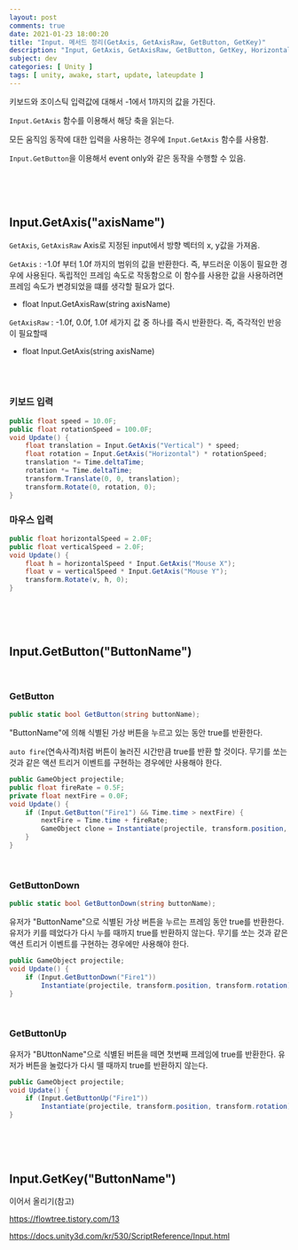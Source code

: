 ```yaml
---
layout: post
comments: true
date: 2021-01-23 18:00:20
title: "Input. 메서드 정리(GetAxis, GetAxisRaw, GetButton, GetKey)"
description: "Input, GetAxis, GetAxisRaw, GetButton, GetKey, Horizontal, Vertical"
subject: dev
categories: [ Unity ]
tags: [ unity, awake, start, update, lateupdate ]
---
```


키보드와 조이스틱 입력값에 대해서 -1에서 1까지의 값을 가진다.

`Input.GetAxis` 함수를 이용해서 해당 축을 읽는다.

모든 움직임 동작에 대한 입력을 사용하는 경우에 `Input.GetAxis` 함수를 사용함.

`Input.GetButton`을 이용해서 event only와 같은 동작을 수행할 수 있음.

<br><br><br>

## Input.GetAxis("axisName")

`GetAxis`, `GetAxisRaw` Axis로 지정된 input에서 방향 벡터의 x, y값을 가져옴.

`GetAxis` : -1.0f 부터 1.0f 까지의 범위의 값을 반환한다. 즉, 부드러운 이동이 필요한 경우에 사용된다.
독립적인 프레임 속도로 작동함으로 이 함수를 사용한 값을 사용하려면 프레임 속도가 변경되었을 떄를 생각할 필요가 없다.
- float Input.GetAxisRaw(string axisName)

`GetAxisRaw` : -1.0f, 0.0f, 1.0f 세가지 값 중 하나를 즉시 반환한다. 즉, 즉각적인 반응이 필요할때
- float Input.GetAxis(string axisName)

<br><br>

### 키보드 입력
```c#
public float speed = 10.0F;
public float rotationSpeed = 100.0F;
void Update() {
    float translation = Input.GetAxis("Vertical") * speed;
    float rotation = Input.GetAxis("Horizontal") * rotationSpeed;
    translation *= Time.deltaTime;
    rotation *= Time.deltaTime;
    transform.Translate(0, 0, translation);
    transform.Rotate(0, rotation, 0);
}
```

### 마우스 입력
```c#
public float horizontalSpeed = 2.0F;
public float verticalSpeed = 2.0F;
void Update() {
    float h = horizontalSpeed * Input.GetAxis("Mouse X");
    float v = verticalSpeed * Input.GetAxis("Mouse Y");
    transform.Rotate(v, h, 0);
}
```

<br><br><br>

## Input.GetButton("ButtonName")

<br>

### GetButton
```c#
public static bool GetButton(string buttonName);
```

"ButtonName"에 의해 식별된 가상 버튼을 누르고 있는 동안 true를 반환한다.

`auto fire`(연속사격)처럼 버튼이 눌러진 시간만큼 true를 반환 할 것이다.
무기를 쏘는 것과 같은 액션 트리거 이벤트를 구현하는 경우에만 사용해야 한다.

```c#
public GameObject projectile;
public float fireRate = 0.5F;
private float nextFire = 0.0F;
void Update() {
    if (Input.GetButton("Fire1") && Time.time > nextFire) {
        nextFire = Time.time + fireRate;
        GameObject clone = Instantiate(projectile, transform.position, transform.rotation) as GameObject;
    }
}
```

<br>

### GetButtonDown
```c#
public static bool GetButtonDown(string buttonName);
```
유저가 "ButtonName"으로 식별된 가상 버튼을 누르는 프레임 동안 true를 반환한다.
유저가 키를 떼었다가 다시 누를 때까지 true를 반환하지 않는다.
무기를 쏘는 것과 같은 액션 트리거 이벤트를 구현하는 경우에만 사용해야 한다.
```c#
public GameObject projectile;
void Update() {
    if (Input.GetButtonDown("Fire1"))
        Instantiate(projectile, transform.position, transform.rotation);
}
```

<br>

### GetButtonUp
유저가 "BUttonName"으로 식별된 버튼을 떼면 첫번째 프레임에 true를 반환한다.
유저가 버튼을 눌렀다가 다시 뗄 때까지 true를 반환하지 않는다.
```c#
public GameObject projectile;
void Update() {
    if (Input.GetButtonUp("Fire1"))
        Instantiate(projectile, transform.position, transform.rotation);
}
```

<br><br><br>

## Input.GetKey("ButtonName")


이어서 올리기(참고)

https://flowtree.tistory.com/13

https://docs.unity3d.com/kr/530/ScriptReference/Input.html
